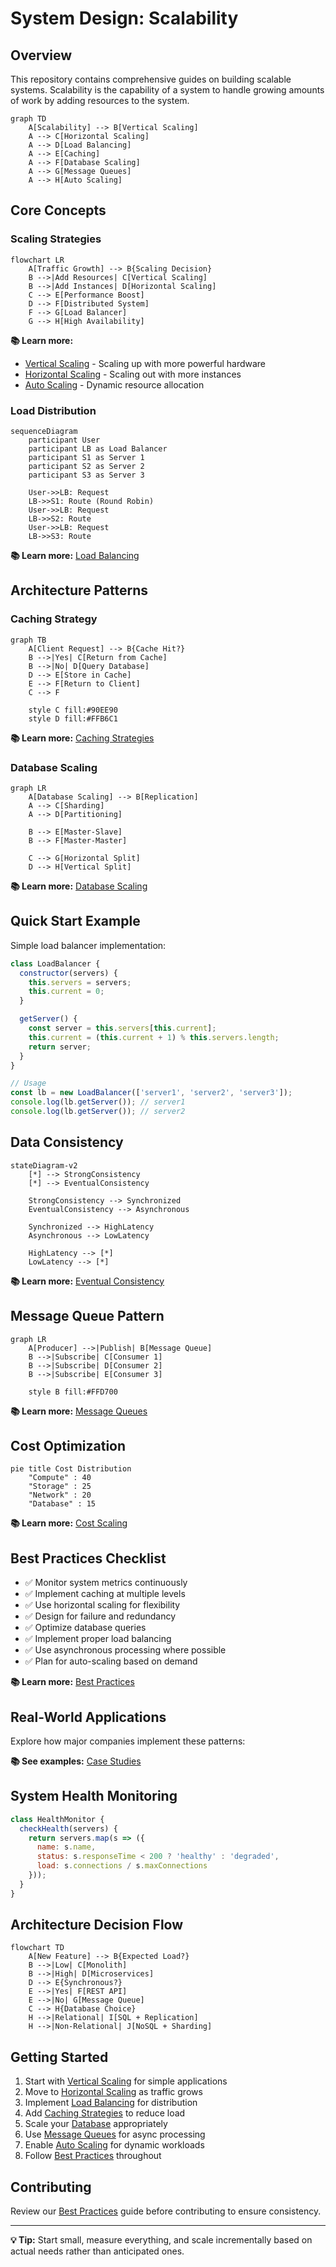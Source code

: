 # System Design: Scalability

## Overview

This repository contains comprehensive guides on building scalable systems. Scalability is the capability of a system to handle growing amounts of work by adding resources to the system.

```mermaid
graph TD
    A[Scalability] --> B[Vertical Scaling]
    A --> C[Horizontal Scaling]
    A --> D[Load Balancing]
    A --> E[Caching]
    A --> F[Database Scaling]
    A --> G[Message Queues]
    A --> H[Auto Scaling]
```

## Core Concepts

### Scaling Strategies

```mermaid
flowchart LR
    A[Traffic Growth] --> B{Scaling Decision}
    B -->|Add Resources| C[Vertical Scaling]
    B -->|Add Instances| D[Horizontal Scaling]
    C --> E[Performance Boost]
    D --> F[Distributed System]
    F --> G[Load Balancer]
    G --> H[High Availability]
```

**📚 Learn more:**
- [Vertical Scaling](vertical_scaling.md) - Scaling up with more powerful hardware
- [Horizontal Scaling](horizontal_scaling.md) - Scaling out with more instances
- [Auto Scaling](auto_scaling.md) - Dynamic resource allocation

### Load Distribution

```mermaid
sequenceDiagram
    participant User
    participant LB as Load Balancer
    participant S1 as Server 1
    participant S2 as Server 2
    participant S3 as Server 3
    
    User->>LB: Request
    LB->>S1: Route (Round Robin)
    User->>LB: Request
    LB->>S2: Route
    User->>LB: Request
    LB->>S3: Route
```

**📚 Learn more:** [Load Balancing](load_balancing.md)

## Architecture Patterns

### Caching Strategy

```mermaid
graph TB
    A[Client Request] --> B{Cache Hit?}
    B -->|Yes| C[Return from Cache]
    B -->|No| D[Query Database]
    D --> E[Store in Cache]
    E --> F[Return to Client]
    C --> F
    
    style C fill:#90EE90
    style D fill:#FFB6C1
```

**📚 Learn more:** [Caching Strategies](caching_strategies.md)

### Database Scaling

```mermaid
graph LR
    A[Database Scaling] --> B[Replication]
    A --> C[Sharding]
    A --> D[Partitioning]
    
    B --> E[Master-Slave]
    B --> F[Master-Master]
    
    C --> G[Horizontal Split]
    D --> H[Vertical Split]
```

**📚 Learn more:** [Database Scaling](database_scaling.md)

## Quick Start Example

Simple load balancer implementation:

```javascript
class LoadBalancer {
  constructor(servers) {
    this.servers = servers;
    this.current = 0;
  }

  getServer() {
    const server = this.servers[this.current];
    this.current = (this.current + 1) % this.servers.length;
    return server;
  }
}

// Usage
const lb = new LoadBalancer(['server1', 'server2', 'server3']);
console.log(lb.getServer()); // server1
console.log(lb.getServer()); // server2
```

## Data Consistency

```mermaid
stateDiagram-v2
    [*] --> StrongConsistency
    [*] --> EventualConsistency
    
    StrongConsistency --> Synchronized
    EventualConsistency --> Asynchronous
    
    Synchronized --> HighLatency
    Asynchronous --> LowLatency
    
    HighLatency --> [*]
    LowLatency --> [*]
```

**📚 Learn more:** [Eventual Consistency](eventual_consistency.md)

## Message Queue Pattern

```mermaid
graph LR
    A[Producer] -->|Publish| B[Message Queue]
    B -->|Subscribe| C[Consumer 1]
    B -->|Subscribe| D[Consumer 2]
    B -->|Subscribe| E[Consumer 3]
    
    style B fill:#FFD700
```

**📚 Learn more:** [Message Queues](message_queues.md)

## Cost Optimization

```mermaid
pie title Cost Distribution
    "Compute" : 40
    "Storage" : 25
    "Network" : 20
    "Database" : 15
```

**📚 Learn more:** [Cost Scaling](cost_scaling.md)

## Best Practices Checklist

- ✅ Monitor system metrics continuously
- ✅ Implement caching at multiple levels
- ✅ Use horizontal scaling for flexibility
- ✅ Design for failure and redundancy
- ✅ Optimize database queries
- ✅ Implement proper load balancing
- ✅ Use asynchronous processing where possible
- ✅ Plan for auto-scaling based on demand

**📚 Learn more:** [Best Practices](best_practises.md)

## Real-World Applications

Explore how major companies implement these patterns:

**📚 See examples:** [Case Studies](case-studies/)

## System Health Monitoring

```javascript
class HealthMonitor {
  checkHealth(servers) {
    return servers.map(s => ({
      name: s.name,
      status: s.responseTime < 200 ? 'healthy' : 'degraded',
      load: s.connections / s.maxConnections
    }));
  }
}
```

## Architecture Decision Flow

```mermaid
flowchart TD
    A[New Feature] --> B{Expected Load?}
    B -->|Low| C[Monolith]
    B -->|High| D[Microservices]
    D --> E{Synchronous?}
    E -->|Yes| F[REST API]
    E -->|No| G[Message Queue]
    C --> H{Database Choice}
    H -->|Relational| I[SQL + Replication]
    H -->|Non-Relational| J[NoSQL + Sharding]
```

## Getting Started

1. Start with [Vertical Scaling](vertical_scaling.md) for simple applications
2. Move to [Horizontal Scaling](horizontal_scaling.md) as traffic grows
3. Implement [Load Balancing](load_balancing.md) for distribution
4. Add [Caching Strategies](caching_strategies.md) to reduce load
5. Scale your [Database](database_scaling.md) appropriately
6. Use [Message Queues](message_queues.md) for async processing
7. Enable [Auto Scaling](auto_scaling.md) for dynamic workloads
8. Follow [Best Practices](best_practises.md) throughout

## Contributing

Review our [Best Practices](best_practises.md) guide before contributing to ensure consistency.

---

**💡 Tip:** Start small, measure everything, and scale incrementally based on actual needs rather than anticipated ones.